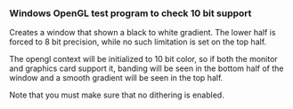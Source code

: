 ### Windows OpenGL test program to check 10 bit support ###

Creates a window that shown a black to white gradient. The lower
half is forced to 8 bit precision, while no such limitation is
set on the top half.

The opengl context will be initialized to 10 bit color, so if both
the monitor and graphics card support it, banding will be seen in the
bottom half of the window and a smooth gradient will be seen in the
top half.
    
Note that you must make sure that no dithering is enabled.

